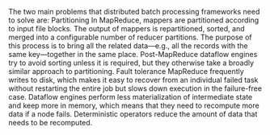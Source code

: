 
The two main problems that distributed batch processing frameworks need to solve are: Partitioning In MapReduce, mappers are partitioned according to input file blocks. The output of mappers is
repartitioned, sorted, and merged into a configurable number of reducer partitions. The purpose of
this process is to bring all the related data—e.g., all the records with the same key—together in
the same place. 
Post-MapReduce dataflow engines try to avoid sorting unless it is required, but they otherwise take
a broadly similar approach to partitioning. Fault tolerance MapReduce frequently writes to disk, which makes it easy to recover from an individual
failed task without restarting the entire job but slows down execution in the failure-free
case. Dataflow engines perform less materialization of intermediate state and keep more in memory,
which means that they need to recompute more data if a node fails. Deterministic operators reduce
the amount of data that needs to be recomputed.